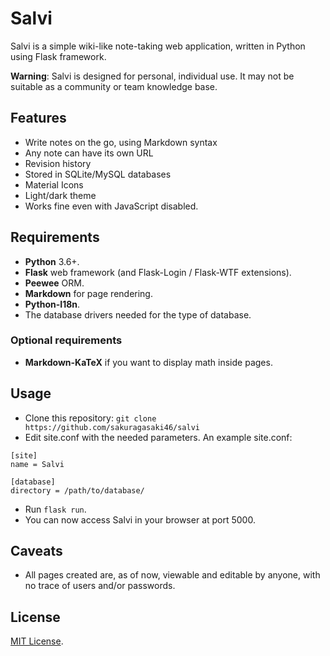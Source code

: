 # Salvi

Salvi is a simple wiki-like note-taking web application, written in Python using
Flask framework.

**Warning**: Salvi is designed for personal, individual use.  It may not be
suitable as a community or team knowledge base.

## Features

+ Write notes on the go, using Markdown syntax
+ Any note can have its own URL
+ Revision history
+ Stored in SQLite/MySQL databases
+ Material Icons
+ Light/dark theme
+ Works fine even with JavaScript disabled.

## Requirements

+ **Python** 3.6+.
+ **Flask** web framework (and Flask-Login / Flask-WTF extensions).
+ **Peewee** ORM.
+ **Markdown** for page rendering.
+ **Python-I18n**.
+ The database drivers needed for the type of database.

### Optional requirements

* **Markdown-KaTeX** if you want to display math inside pages.

## Usage

+ Clone this repository: `git clone https://github.com/sakuragasaki46/salvi`
+ Edit site.conf with the needed parameters. An example site.conf:

```
[site]
name = Salvi

[database]
directory = /path/to/database/
```

+ Run `flask run`.
+ You can now access Salvi in your browser at port 5000.


## Caveats

+ All pages created are, as of now, viewable and editable by anyone, with no
  trace of users and/or passwords.

## License

[MIT License](./LICENSE).
